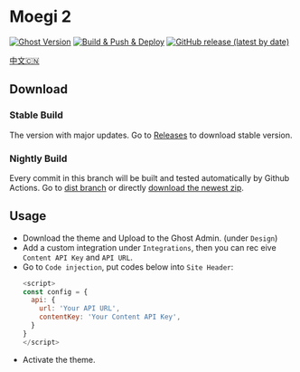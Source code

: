 # Moegi 2
[![Ghost Version](https://img.shields.io/badge/Ghost-%3E%3D3.0-green.svg)](https://github.com/TryGhost/Ghost)
[![Build & Push & Deploy](https://github.com/moegi-design/ghost-theme-Moegi/workflows/Build%20&%20Push%20&%20Deploy/badge.svg)](https://github.com/moegi-design/ghost-theme-Moegi/actions)
[![GitHub release (latest by date)](https://img.shields.io/github/v/release/moegi-design/ghost-theme-Moegi)](https://github.com/moegi-design/ghost-theme-Moegi/releases)

[中文🇨🇳](README_zh.md)

## Download

### Stable Build

The version with major updates. Go to [Releases](https://github.com/moegi-design/ghost-theme-Moegi/releases) to download stable version.

### Nightly Build

Every commit in this branch will be built and tested automatically by Github Actions. Go to [dist branch](https://github.com/moegi-design/ghost-theme-Moegi/tree/dist) or directly [download the newest zip](https://github.com/moegi-design/ghost-theme-Moegi/archive/dist.zip).

## Usage

* Download the theme and Upload to the Ghost Admin. (under `Design`)
* Add a custom integration under `Integrations`, then you can rec eive `Content API Key` and `API URL`.
* Go to `Code injection`, put codes below into `Site Header`:
  ```js
  <script>
  const config = {
    api: {
      url: 'Your API URL',
      contentKey: 'Your Content API Key',
    }
  }
  </script>
  ```
* Activate the theme.
